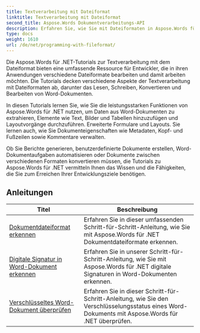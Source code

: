 ```yaml
---
title: Textverarbeitung mit Dateiformat
linktitle: Textverarbeitung mit Dateiformat
second_title: Aspose.Words Dokumentverarbeitungs-API
description: Erfahren Sie, wie Sie mit Dateiformaten in Aspose.Words für .NET arbeiten. Die Tutorials führen Sie durch die verschiedenen Funktionen wie das Erkennen des Dateiformats und das Konvertieren zwischen Formaten.
type: docs
weight: 1610
url: /de/net/programming-with-fileformat/
---
```

Die Aspose.Words für .NET-Tutorials zur Textverarbeitung mit dem Dateiformat bieten eine umfassende Ressource für Entwickler, die in ihren Anwendungen verschiedene Dateiformate bearbeiten und damit arbeiten möchten. Die Tutorials decken verschiedene Aspekte der Textverarbeitung mit Dateiformaten ab, darunter das Lesen, Schreiben, Konvertieren und Bearbeiten von Word-Dokumenten.

In diesen Tutorials lernen Sie, wie Sie die leistungsstarken Funktionen von Aspose.Words für .NET nutzen, um Daten aus Word-Dokumenten zu extrahieren, Elemente wie Text, Bilder und Tabellen hinzuzufügen und Layoutvorgänge durchzuführen. Erweiterte Formulare und Layouts. Sie lernen auch, wie Sie Dokumenteigenschaften wie Metadaten, Kopf- und Fußzeilen sowie Kommentare verwalten.

Ob Sie Berichte generieren, benutzerdefinierte Dokumente erstellen, Word-Dokumentaufgaben automatisieren oder Dokumente zwischen verschiedenen Formaten konvertieren müssen, die Tutorials zu Aspose.Words für .NET vermitteln Ihnen das Wissen und die Fähigkeiten, die Sie zum Erreichen Ihrer Entwicklungsziele benötigen.

 ## Anleitungen
| Titel | Beschreibung |
| --- | --- |
| [Dokumentdateiformat erkennen](./detect-file-format/) | Erfahren Sie in dieser umfassenden Schritt-für-Schritt-Anleitung, wie Sie mit Aspose.Words für .NET Dokumentdateiformate erkennen. |
| [Digitale Signatur in Word-Dokument erkennen](./detect-document-signatures/) | Erfahren Sie in unserer Schritt-für-Schritt-Anleitung, wie Sie mit Aspose.Words für .NET digitale Signaturen in Word-Dokumenten erkennen. |
| [Verschlüsseltes Word-Dokument überprüfen](./verify-encrypted-document/) | Erfahren Sie in dieser Schritt-für-Schritt-Anleitung, wie Sie den Verschlüsselungsstatus eines Word-Dokuments mit Aspose.Words für .NET überprüfen. |